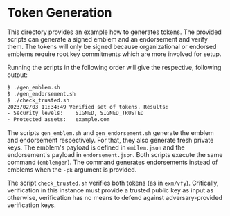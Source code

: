 # Token Generation

This directory provides an example how to generates tokens.
The provided scripts can generate a signed emblem and an endorsement and verify them.
The tokens will only be signed because organizational or endorsed emblems require root key commitments which are more involved for setup.

Running the scripts in the following order will give the respective, following output:

```sh
$ ./gen_emblem.sh
$ ./gen_endorsement.sh
$ ./check_trusted.sh
2023/02/03 11:34:49 Verified set of tokens. Results:
- Security levels:    SIGNED, SIGNED_TRUSTED
- Protected assets:   example.com
```

The scripts `gen_emblem.sh` and `gen_endorsement.sh` generate the emblem and endorsement respectively.
For that, they also generate fresh private keys.
The emblem's payload is defined in `emblem.json` and the endorsement's payload in `endorsement.json`.
Both scripts execute the same command (`emblemgen`).
The command generates endorsements instead of emblems when the `-pk` argument is provided.

The script `check_trusted.sh` verifies both tokens (as in `exm/vfy`).
Critically, verification in this instance must provide a trusted public key as input as otherwise, verification has no means to defend against adversary-provided verification keys.
